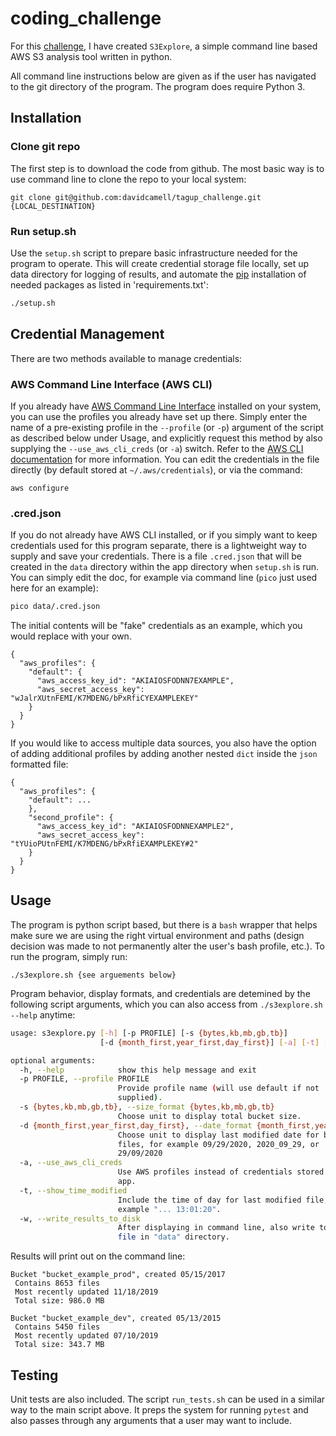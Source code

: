 # coding_challenge
For this [challenge](https://github.com/tagup/challenges/tree/master/devops-coding), I have created `S3Explore`, a simple command line based AWS S3 analysis tool written in python. 

All command line instructions below are given as if the user has navigated to the git directory of the program. The program does require Python 3.

## Installation

### Clone git repo
The first step is to download the code from github. The most basic way is to use command line to clone the repo to your local system:
```
git clone git@github.com:davidcamell/tagup_challenge.git {LOCAL_DESTINATION}
```

### Run setup.sh

Use the `setup.sh` script to prepare basic infrastructure needed for the program to operate. This will create credential storage file locally, set up data directory for logging of results, and automate the [pip](https://pip.pypa.io/en/stable/) installation of needed packages as listed in 'requirements.txt':

```bash
./setup.sh
```

## Credential Management
There are two methods available to manage credentials:
### AWS Command Line Interface (AWS CLI)
If you already have [AWS Command Line Interface](https://aws.amazon.com/cli/) installed on your system, you can use the profiles you already have set up there. Simply enter the name of a pre-existing profile in the `--profile` (or `-p`) argument of the script as described below under Usage, and explicitly request this method by also supplying the `--use_aws_cli_creds` (or `-a`) switch. Refer to the [AWS CLI documentation](https://docs.aws.amazon.com/cli/index.html) for more information. You can edit the credentials in the file directly (by default stored at `~/.aws/credentials`), or via the command:
```
aws configure
```
### .cred.json
If you do not already have AWS CLI installed, or if you simply want to keep credentials used for this program separate, there is a lightweight way to supply and save your credentials. There is a file `.cred.json` that will be created in the `data` directory within the app directory when `setup.sh` is run. You can simply edit the doc, for example via command line (`pico` just used here for an example):
```bash
pico data/.cred.json
```
The initial contents will be "fake" credentials as an example, which you would replace with your own.
```buildoutcfg
{
  "aws_profiles": {
    "default": {
      "aws_access_key_id": "AKIAIOSFODNN7EXAMPLE",
      "aws_secret_access_key": "wJalrXUtnFEMI/K7MDENG/bPxRfiCYEXAMPLEKEY"
    }
  }
}
```
If you would like to access multiple data sources, you also have the option of adding additional profiles by adding another nested `dict` inside the `json` formatted file:
```buildoutcfg
{
  "aws_profiles": {
    "default": ...
    },
    "second_profile": {
      "aws_access_key_id": "AKIAIOSFODNNEXAMPLE2",
      "aws_secret_access_key": "tYUioPUtnFEMI/K7MDENG/bPxRfiEXAMPLEKEY#2"
    }
  }
}
```

## Usage
The program is python script based, but there is a `bash` wrapper that helps make sure we are using the right virtual environment and paths (design decision was made to not permanently alter the user's bash profile, etc.). To run the program, simply run:
```
./s3explore.sh {see arguements below}
```
Program behavior, display formats, and credentials are detemined by the following script arguments, which you can also access from  `./s3explore.sh --help` anytime:
```bash
usage: s3explore.py [-h] [-p PROFILE] [-s {bytes,kb,mb,gb,tb}]
                    [-d {month_first,year_first,day_first}] [-a] [-t] [-w]

optional arguments:
  -h, --help            show this help message and exit
  -p PROFILE, --profile PROFILE
                        Provide profile name (will use default if not
                        supplied).
  -s {bytes,kb,mb,gb,tb}, --size_format {bytes,kb,mb,gb,tb}
                        Choose unit to display total bucket size.
  -d {month_first,year_first,day_first}, --date_format {month_first,year_first,day_first}
                        Choose unit to display last modified date for bucket
                        files, for example 09/29/2020, 2020_09_29, or
                        29/09/2020
  -a, --use_aws_cli_creds
                        Use AWS profiles instead of credentials stored by this
                        app.
  -t, --show_time_modified
                        Include the time of day for last modified file, for
                        example "... 13:01:20".
  -w, --write_results_to_disk
                        After displaying in command line, also write to a log
                        file in "data" directory.

```
Results will print out on the command line:
```
Bucket "bucket_example_prod", created 05/15/2017
 Contains 8653 files
 Most recently updated 11/18/2019
 Total size: 986.0 MB

Bucket "bucket_example_dev", created 05/13/2015
 Contains 5450 files
 Most recently updated 07/10/2019
 Total size: 343.7 MB

```

## Testing
Unit tests are also included. The script `run_tests.sh` can be used in a similar way to the main script above. It preps the system for running `pytest` and also passes through any arguments that a user may want to include.
